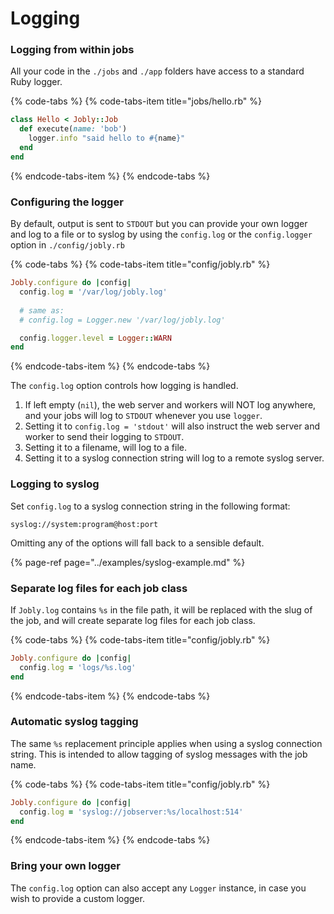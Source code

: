 # Logging

### Logging from within jobs

All your code in the `./jobs` and `./app` folders have access to a standard Ruby logger.

{% code-tabs %}
{% code-tabs-item title="jobs/hello.rb" %}
```ruby
class Hello < Jobly::Job
  def execute(name: 'bob')
    logger.info "said hello to #{name}"
  end
end
```
{% endcode-tabs-item %}
{% endcode-tabs %}

### Configuring the logger

By default, output is sent to `STDOUT` but you can provide your own logger and log to a file or to syslog by using the `config.log` or the `config.logger` option in `./config/jobly.rb`

{% code-tabs %}
{% code-tabs-item title="config/jobly.rb" %}
```ruby
Jobly.configure do |config|
  config.log = '/var/log/jobly.log'
  
  # same as:
  # config.log = Logger.new '/var/log/jobly.log'

  config.logger.level = Logger::WARN
end
```
{% endcode-tabs-item %}
{% endcode-tabs %}

The `config.log` option controls how logging is handled.

1. If left empty \(`nil`\), the web server and workers will NOT log anywhere, and your jobs will log to `STDOUT` whenever you use `logger`.
2. Setting it to `config.log = 'stdout'` will also instruct the web server and worker to send their logging to `STDOUT`.
3. Setting it to a filename, will log to a file.
4. Setting it to a syslog connection string will log to a remote syslog server. 

### Logging to syslog

Set `config.log` to a syslog connection string in the following format:

`syslog://system:program@host:port`

Omitting any of the options will fall back to a sensible default.

{% page-ref page="../examples/syslog-example.md" %}

### Separate log files for each job class

If  `Jobly.log` contains `%s` in the file path, it will be replaced with the slug of the job, and will create separate log files for each job class.

{% code-tabs %}
{% code-tabs-item title="config/jobly.rb" %}
```ruby
Jobly.configure do |config|
  config.log = 'logs/%s.log'
end
```
{% endcode-tabs-item %}
{% endcode-tabs %}

### Automatic syslog tagging

The same `%s` replacement principle applies when using a syslog connection string. This is intended to allow tagging of syslog messages with the job name.

{% code-tabs %}
{% code-tabs-item title="config/jobly.rb" %}
```ruby
Jobly.configure do |config|
  config.log = 'syslog://jobserver:%s/localhost:514'
end
```
{% endcode-tabs-item %}
{% endcode-tabs %}

### Bring your own logger

The `config.log` option can also accept any `Logger` instance, in case you
wish to provide a custom logger.

